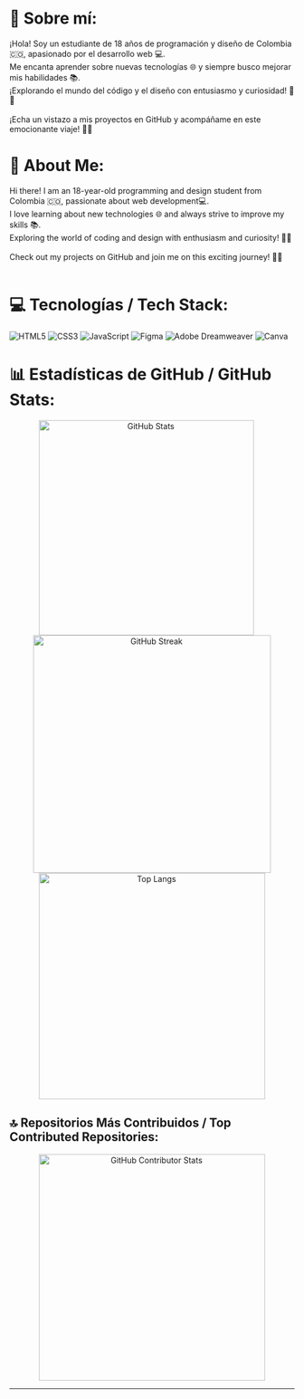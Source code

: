 # 💫 Sobre mí:
¡Hola! Soy un estudiante de 18 años de programación y diseño de Colombia 🇨🇴, apasionado por el desarrollo web 💻. <br>
Me encanta aprender sobre nuevas tecnologías 🌐 y siempre busco mejorar mis habilidades 📚. <br>¡Explorando el mundo del código y el diseño con entusiasmo y curiosidad! 🚀✨<br><br>¡Echa un vistazo a mis proyectos en GitHub y acompáñame en este emocionante viaje! 👨‍💻<br>

# 💫 About Me:
Hi there! I am an 18-year-old programming and design student from Colombia 🇨🇴, passionate about web development💻. <br>
I love learning about new technologies 🌐 and always strive to improve my skills 📚. <br>Exploring the world of coding and design with enthusiasm and curiosity! 🚀✨<br><br>Check out my projects on GitHub and join me on this exciting journey! 👨‍💻<br><br>

# 💻 Tecnologías / Tech Stack:
![HTML5](https://img.shields.io/badge/html5-%23E34F26.svg?style=flat&logo=html5&logoColor=white&labelColor=2c3e50&logoWidth=20&labelPadding=5)
![CSS3](https://img.shields.io/badge/css3-%231572B6.svg?style=flat&logo=css3&logoColor=white&labelColor=2c3e50&logoWidth=20&labelPadding=5)
![JavaScript](https://img.shields.io/badge/javascript-%23323330.svg?style=flat&logo=javascript&logoColor=%23F7DF1E&labelColor=2c3e50&logoWidth=20&labelPadding=5)
![Figma](https://img.shields.io/badge/figma-%23F24E1E.svg?style=flat&logo=figma&logoColor=white&labelColor=2c3e50&logoWidth=20&labelPadding=5)
![Adobe Dreamweaver](https://img.shields.io/badge/Adobe%20Dreamweaver-FF61F6.svg?style=flat&logo=Adobe%20Dreamweaver&logoColor=white&labelColor=2c3e50&logoWidth=20&labelPadding=5)
![Canva](https://img.shields.io/badge/Canva-%2300C4CC.svg?style=flat&logo=Canva&logoColor=white&labelColor=2c3e50&logoWidth=20&labelPadding=5)

# 📊 Estadísticas de GitHub / GitHub Stats:
<div align="center">
  <img src="https://github-readme-stats.vercel.app/api?username=Wilfram&theme=vue-dark&hide_border=false&include_all_commits=false&count_private=false" alt="GitHub Stats" style="margin-right: 20px; width:380px;">
  <img src="https://github-readme-streak-stats.herokuapp.com/?user=Wilfram&theme=vue-dark&hide_border=false" alt="GitHub Streak" style="width:420px;">
</div>
<div align="center">
  <img src="https://github-readme-stats.vercel.app/api/top-langs/?username=Wilfram&theme=vue-dark&hide_border=false&include_all_commits=false&count_private=false&layout=compact&langs_count=6" alt="Top Langs" style="width: 400px;">
</div>

## 🔝 Repositorios Más Contribuidos / Top Contributed Repositories:
<div align="center">
  <img src="https://github-contributor-stats.vercel.app/api?username=Wilfram&limit=5&theme=vue-dark&combine_all_yearly_contributions=true" alt="GitHub Contributor Stats" style="width: 400px;">
</div>
<hr>

<!-- Proudly created with GPRM ( https://gprm.itsvg.in ) and edited by Wil -->
